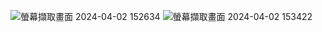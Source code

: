 ![螢幕擷取畫面 2024-04-02 152634](https://github.com/Antonypan/Small/assets/162288276/e801c947-fd1e-4f23-9ac7-24a5c1250a32)
![螢幕擷取畫面 2024-04-02 153422](https://github.com/Antonypan/Small/assets/162288276/843d7b33-de85-4803-8d3c-b4dbf53bbd0c)
